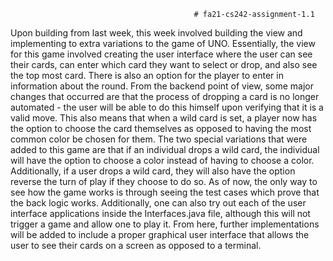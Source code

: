                                              # fa21-cs242-assignment-1.1 

Upon building from last week, this week involved building the view and implementing to extra variations to the game of UNO. 
Essentially, the view for this game involved creating the user interface where the user can see their cards, can enter which 
card they want to select or drop, and also see the top most card. There is also an option for the player to enter in 
information about the round. From the backend point of view, some major changes that occurred are that the process of dropping a card is
no longer automated - the user will be able to do this himself upon verifying that it is a valid move. This also means
that when a wild card is set, a player now has the option to choose the card themselves as opposed to having the most
common color be chosen for them. The two special variations that were added to this game are that if an individual drops
a wild card, the individual will have the option to choose a color instead of having to choose a color. Additionally, 
if a user drops a wild card, they will also have the option reverse the turn of play if they choose to do so. 
As of now, the only way to see how the game works is through seeing the test cases which prove that the back logic works.
Additionally, one can also try out each of the user interface applications inside the Interfaces.java file, although 
this will not trigger a game and allow one to play it. From here, further implementations will be added to include a
proper graphical user interface that allows the user to see their cards on a screen as opposed to a terminal. 

